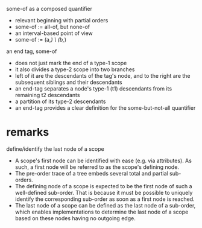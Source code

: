 
some-of as a composed quantifier
- relevant beginning with partial orders
- some-of := all-of, but none-of
- an interval-based point of view
- some-of := (a,*) \ (b,*)

an end tag, some-of
- does not just mark the end of a type-1 scope
- it also divides a type-2 scope into two branches
- left of it are the descendants of the tag's node, and to
  the right are the subsequent siblings and their descendants
- an end-tag separates a node's type-1 (t1)
  descendants from its remaining t2 descendants
- a partition of its type-2 descendants
- an end-tag provides a clear definition
  for the some-but-not-all quantifier

<!-- ======================================================================= -->
# remarks

define/identify the last node of a scope

* A scope's first node can be identified with ease (e.g. via attributes).
  As such, a first node will be referred to as the scope's defining node.
* The pre-order trace of a tree embeds several total and partial sub-orders.
* The defining node of a scope is expected to be the first node of such a
  well-defined sub-order. That is because it must be possible to uniquely
  identify the corresponding sub-order as soon as a first node is reached.
* The last node of a scope can be defined as the last node of a sub-order,
  which enables implementations to determine the last node of a scope
  based on these nodes having no outgoing edge.
